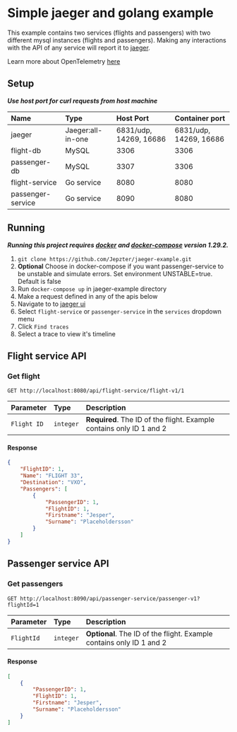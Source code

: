 # Simple jaeger and golang example

This example contains two services (flights and passengers) with two different
mysql instances (flights and passengers). Making any interactions with the API of any service
will report it to [jaeger](https://www.jaegertracing.io/). 

Learn more about OpenTelemetry [here](https://opentelemetry.io/)

## Setup
**_Use host port for curl requests from host machine_**

| Name               | Type                   | Host Port                  | Container port         |
| :---               | :---                   | :---                       | :---                   |
| jaeger             | Jaeger:all-in-one      | 6831/udp, 14269, 16686     | 6831/udp, 14269, 16686 |
| flight-db          | MySQL                  | 3306                       | 3306                   |
| passenger-db       | MySQL                  | 3307                       | 3306                   |
| flight-service     | Go service             | 8080                       | 8080                   |
| passenger-service  | Go service             | 8090                       | 8080                   |

## Running
**_Running this project requires [docker](https://www.docker.com/) and [docker-compose](https://docs.docker.com/compose/install/) version 1.29.2._** 

1. ``git clone https://github.com/Jepzter/jaeger-example.git``
2. **Optional** Choose in docker-compose if you want passenger-service to be unstable and simulate errors. 
Set environment UNSTABLE=true. Default is false 
3. Run ``docker-compose up`` in jaeger-example directory
4. Make a request defined in any of the apis below 
5. Navigate to to [jaeger ui](http://localhost:16686/search)
6. Select ``flight-service`` or ``passenger-service`` in the `services` dropdown menu
7. Click `Find traces`
8. Select a trace to view it's timeline

## Flight service API
### Get flight
```http
GET http://localhost:8080/api/flight-service/flight-v1/1
``` 

| Parameter   | Type      | Description |
| :----       | :---      | :---        |
| `Flight ID` | `integer` | **Required**. The ID of the flight. Example contains only ID 1 and 2 |

#### Response
```json
{
    "FlightID": 1,
    "Name": "FLIGHT 33",
    "Destination": "VXO",
    "Passengers": [
        {
            "PassengerID": 1,
            "FlightID": 1,
            "Firstname": "Jesper",
            "Surname": "Placeholdersson"
        }
    ]
}
```

## Passenger service API
### Get passengers
```http
GET http://localhost:8090/api/passenger-service/passenger-v1?flightId=1
``` 

| Parameter | Type | Description |
| :----     | :--- | :---        |
| `FlightId` | `integer` | **Optional**. The ID of the flight. Example contains only ID 1 and 2 |

#### Response
```json
[
    {
        "PassengerID": 1,
        "FlightID": 1,
        "Firstname": "Jesper",
        "Surname": "Placeholdersson"
    }
]
```
